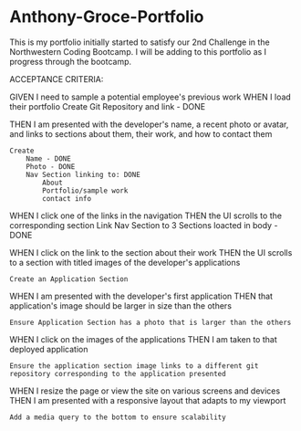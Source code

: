 # Anthony-Groce-Portfolio
This is my portfolio initially started to satisfy our 2nd Challenge in the Northwestern Coding Bootcamp.  I will be adding to this portfolio as I progress through the bootcamp.

ACCEPTANCE CRITERIA:

GIVEN I need to sample a potential employee's previous work
WHEN I load their portfolio
    Create Git Repository and link - DONE

THEN I am presented with the developer's name, a recent photo or avatar, and links to sections about them, their work, and how to contact them

    Create
        Name - DONE
        Photo - DONE
        Nav Section linking to: DONE
            About
            Portfolio/sample work
            contact info

WHEN I click one of the links in the navigation
THEN the UI scrolls to the corresponding section
    Link Nav Section to 3 Sections loacted in body - DONE


WHEN I click on the link to the section about their work
THEN the UI scrolls to a section with titled images of the developer's applications

    Create an Application Section

WHEN I am presented with the developer's first application
THEN that application's image should be larger in size than the others

    Ensure Application Section has a photo that is larger than the others

WHEN I click on the images of the applications
THEN I am taken to that deployed application

    Ensure the application section image links to a different git repository corresponding to the application presented

WHEN I resize the page or view the site on various screens and devices
THEN I am presented with a responsive layout that adapts to my viewport

    Add a media query to the bottom to ensure scalability
